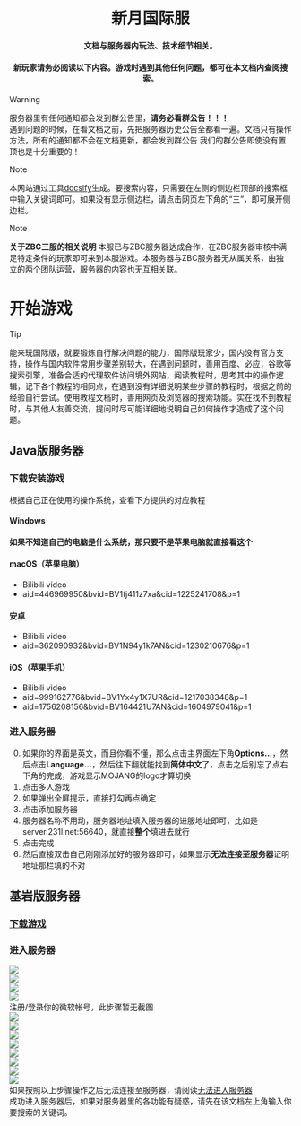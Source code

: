 <div align="center">
</p>
<h1>新月国际服</h1>
<h4>文档与服务器内玩法、技术细节相关。</h4>
<h4>新玩家请务必阅读以下内容。游戏时遇到其他任何问题，都可在本文档内查阅搜索。</h4>
<!--<a herf="https://www.minebbs.com/resources/dls-bds.2269/"><b>MineBBS发布页</b><a>　｜　<a herf="https://gitee.com/dlcn/dlscq/wikis/"><b>项目wiki</b><a>-->
</div>  

> [!WARNING]
> 服务器里有任何通知都会发到群公告里，**请务必看群公告！！！**  
> 遇到问题的时候，在看文档之前，先把服务器历史公告全都看一遍。文档只有操作方法，所有的通知都不会在文档更新，都会发到群公告
> 我们的群公告即使没有置顶也是十分重要的！

> [!NOTE]
> 本网站通过工具[docsify](https://github.com/docsifyjs/docsify)生成。要搜索内容，只需要在左侧的侧边栏顶部的搜索框中输入关键词即可。如果没有显示侧边栏，请点击网页左下角的“三”，即可展开侧边栏。

> [!NOTE]
> **关于ZBC三服的相关说明**
> 本服已与ZBC服务器达成合作，在ZBC服务器审核中满足特定条件的玩家即可来到本服游戏。本服务器与ZBC服务器无从属关系，由独立的两个团队运营，服务器的内容也无互相关联。

# 开始游戏
> [!TIP]
> 能来玩国际版，就要锻炼自行解决问题的能力，国际版玩家少，国内没有官方支持，操作与国内软件常用步骤差别较大，在遇到问题时，善用百度、必应，谷歌等搜索引擎，准备合适的代理软件访问境外网站，阅读教程时，思考其中的操作逻辑，记下各个教程的相同点，在遇到没有详细说明某些步骤的教程时，根据之前的经验自行尝试。使用教程文档时，善用网页及浏览器的搜索功能。实在找不到教程时，与其他人友善交流，提问时尽可能详细地说明自己如何操作才造成了这个问题。

## Java版服务器
### 下载安装游戏
根据自己正在使用的操作系统，查看下方提供的对应教程
#### Windows
**如果不知道自己的电脑是什么系统，那只要不是苹果电脑就直接看这个**  
<!--
- Bilibili video
- aid=556066182&bvid=BV1Xe4y1X7G7&cid=775465029&p=1
-->


#### macOS（苹果电脑）
- Bilibili video
- aid=446969950&bvid=BV1tj411z7xa&cid=1225241708&p=1


#### 安卓
- Bilibili video
- aid=362090932&bvid=BV1N94y1k7AN&cid=1230210676&p=1


#### iOS（苹果手机）
- Bilibili video
- aid=999162776&bvid=BV1Yx4y1X7UR&cid=1217038348&p=1
- aid=1756208156&bvid=BV164421U7AN&cid=1604979041&p=1


### 进入服务器
0. 如果你的界面是英文，而且你看不懂，那么点击主界面左下角**Options...**，然后点击**Language...**，然后往下翻就能找到**简体中文**了，点击之后别忘了点右下角的完成，游戏显示MOJANG的logo才算切换
1. 点击多人游戏
2. 如果弹出全屏提示，直接打勾再点确定
3. 点击添加服务器
4. 服务器名称不用动，服务器地址填入服务器的进服地址即可，比如是server.231l.net:56640，就直接**整个**填进去就行
5. 点击完成
6. 然后直接双击自己刚刚添加好的服务器即可，如果显示**无法连接至服务器**证明地址那栏填的不对

## 基岩版服务器

### [下载游戏](download)

### 进入服务器
![](img/image.jpg)  
![](img/image-2.jpg)  
![](img/image-3.jpg)  
![](img/image-4.jpg)  
注册/登录你的微软帐号，此步骤暂无截图  
![](img/image-5.jpg)  
![](img/image-6.jpg)  
![](img/image-7.jpg)  
![](img/image-8.jpg)  
![](img/image-9.jpg)  
![](img/image-10.jpg)  
![](img/image-11.jpg)  
![](img/image-12.jpg)  
如果按照以上步骤操作之后无法连接至服务器，请阅读[无法进入服务器](cannotconnect)  
成功进入服务器后，如果对服务器里的各功能有疑惑，请先在该文档左上角输入你要搜索的关键词。
